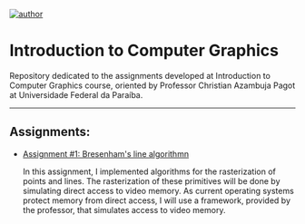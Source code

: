 [![author](https://img.shields.io/badge/author-jpvt-red.svg)](https://www.linkedin.com/in/jpvt)
# Introduction to Computer Graphics

Repository dedicated to the assignments developed at Introduction to Computer Graphics course, oriented by Professor Christian Azambuja Pagot at Universidade Federal da Paraíba.

---
## Assignments:

 *  [Assignment #1: Bresenham's line algorithmn](https://github.com/jpvt/Computer_Graphics/tree/master/Assignment%20%231)

    In this assignment, I implemented algorithms for the rasterization of points and lines. The rasterization of these primitives will be done by simulating direct access to video memory. As current operating systems protect memory from direct access, I will use a framework, provided by the professor, that simulates access to video memory.
